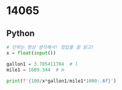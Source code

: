 # 14065

## Python

```python
# 단위는 항상 생각해서! 정답을 잘 읽고!
x = float(input())

gallon1 = 3.785411784  # l
mile1 = 1609.344  # m

print(f'{100/x*gallon1/mile1*1000:.6f}')
```
